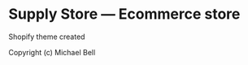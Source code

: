 Supply Store — Ecommerce store
========================================================

Shopify theme created 


Copyright (c) Michael Bell
